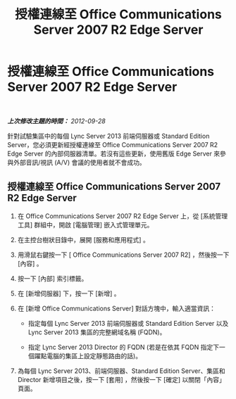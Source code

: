 ﻿---
title: 授權連線至 Office Communications Server 2007 R2 Edge Server
TOCTitle: 授權連線至 Office Communications Server 2007 R2 Edge Server
ms:assetid: 14f6798a-28d6-4b3d-8734-942192e1bbf5
ms:mtpsurl: https://technet.microsoft.com/zh-tw/library/JJ204702(v=OCS.15)
ms:contentKeyID: 49290183
ms.date: 08/10/2015
mtps_version: v=OCS.15
ms.translationtype: HT
---

# 授權連線至 Office Communications Server 2007 R2 Edge Server

 

_**上次修改主題的時間：** 2012-09-28_

針對試驗集區中的每個 Lync Server 2013 前端伺服器或 Standard Edition Server，您必須更新經授權連線至 Office Communications Server 2007 R2 Edge Server 的內部伺服器清單。若沒有這些更新，使用舊版 Edge Server 來參與外部音訊/視訊 (A/V) 會議的使用者就不會成功。

## 授權連線至 Office Communications Server 2007 R2 Edge Server

1.  在 Office Communications Server 2007 R2 Edge Server 上，從 \[系統管理工具\] 群組中，開啟 \[電腦管理\] 嵌入式管理單元。

2.  在主控台樹狀目錄中，展開 \[服務和應用程式\] 。

3.  用滑鼠右鍵按一下 \[ Office Communications Server 2007 R2\] ，然後按一下 \[內容\] 。

4.  按一下 \[內部\] 索引標籤。

5.  在 \[新增伺服器\] 下，按一下 \[新增\] 。

6.  在 \[新增 Office Communications Server\] 對話方塊中，輸入適當資訊：
    
      - 指定每個 Lync Server 2013 前端伺服器或 Standard Edition Server 以及 Lync Server 2013 集區的完整網域名稱 (FQDN)。
    
      - 指定 Lync Server 2013 Director 的 FQDN (若是在依其 FQDN 指定下一個躍點電腦的集區上設定靜態路由的話)。

7.  為每個 Lync Server 2013、前端伺服器、Standard Edition Server、集區和 Director 新增項目之後，按一下 \[套用\] ，然後按一下 \[確定\] 以關閉「內容」頁面。

